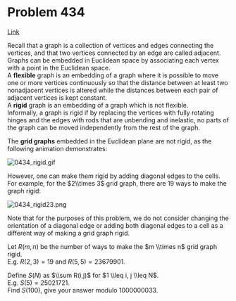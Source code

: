 # Problem 434

[Link](https://projecteuler.net/problem=434)

Recall that a graph is a collection of vertices and edges connecting the vertices, and that two vertices connected by an edge are called adjacent.  
Graphs can be embedded in Euclidean space by associating each vertex with a point in the Euclidean space.  
A **flexible** graph is an embedding of a graph where it is possible to move one or more vertices continuously so that the distance between at least two nonadjacent vertices is altered while the distances between each pair of adjacent vertices is kept constant.  
A **rigid** graph is an embedding of a graph which is not flexible.  
Informally, a graph is rigid if by replacing the vertices with fully rotating hinges and the edges with rods that are unbending and inelastic, no parts of the graph can be moved independently from the rest of the graph. 

The **grid graphs** embedded in the Euclidean plane are not rigid, as the following animation demonstrates:

![0434_rigid.gif](resources/images/0434_rigid.gif?1678992057)

However, one can make them rigid by adding diagonal edges to the cells. For example, for the $2\\times 3$ grid graph, there are $19$ ways to make the graph rigid:

![0434_rigid23.png](resources/images/0434_rigid23.png?1678992053)

Note that for the purposes of this problem, we do not consider changing the orientation of a diagonal edge or adding both diagonal edges to a cell as a different way of making a grid graph rigid. 

Let $R(m,n)$ be the number of ways to make the $m \\times n$ grid graph rigid.  
E.g. $R(2,3) = 19$ and $R(5,5) = 23679901$. 

Define $S(N)$ as $\\sum R(i,j)$ for $1 \\leq i, j \\leq N$.  
E.g. $S(5) = 25021721$.  
Find $S(100)$, give your answer modulo $1000000033$.
